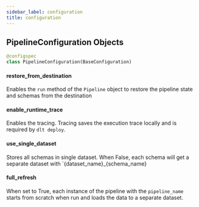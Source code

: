 ```yaml
---
sidebar_label: configuration
title: configuration
---
```


## PipelineConfiguration Objects

```python
@configspec
class PipelineConfiguration(BaseConfiguration)
```

#### restore\_from\_destination

Enables the `run` method of the `Pipeline` object to restore the pipeline state and schemas from the destination

#### enable\_runtime\_trace

Enables the tracing. Tracing saves the execution trace locally and is required by `dlt deploy`.

#### use\_single\_dataset

Stores all schemas in single dataset. When False, each schema will get a separate dataset with `{dataset_name}_{schema_name}

#### full\_refresh

When set to True, each instance of the pipeline with the `pipeline_name` starts from scratch when run and loads the data to a separate dataset.

